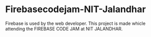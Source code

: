 # Firebasecodejam-NIT-Jalandhar
Firebase is used by the web developer. This project is made whicle attending the FIREBASE CODE JAM at NIT JALANDHAR.
